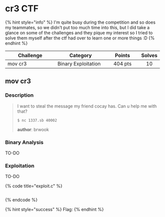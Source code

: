 # cr3 CTF

{% hint style="info" %}
I'm quite busy during the competition and so does my teammates, so we didn't put too much time into this, but I did take a glance on some of the challenges and they pique my interest so I tried to solve them myself after the ctf had over to learn one or more things :D
{% endhint %}

<table><thead><tr><th width="248">Challenge</th><th width="244">Category</th><th width="152" align="center">Points</th><th align="center">Solves</th></tr></thead><tbody><tr><td>mov cr3</td><td>Binary Exploitation</td><td align="center">404 pts</td><td align="center">10</td></tr></tbody></table>

## mov cr3

### Description

> I want to steal the message my friend cocay has. Can u help me with that?
>
> `$ nc 1337.sb 40002`
>
> **author**: brwook

### Binary Analysis

TO-DO

### Exploitation

TO-DO

{% code title="exploit.c" %}
```python
```
{% endcode %}

{% hint style="success" %}
Flag:&#x20;
{% endhint %}
